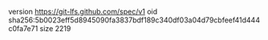 version https://git-lfs.github.com/spec/v1
oid sha256:5b0023eff5d8945090fa3837bdf189c340df03a04d79cbfeef41d444c0fa7e71
size 2219
